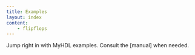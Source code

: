 ```yaml
---
title: Examples 
layout: index
content:
    - flipflops 
---
```

Jump right in with MyHDL examples.
Consult the [manual] when needed.

